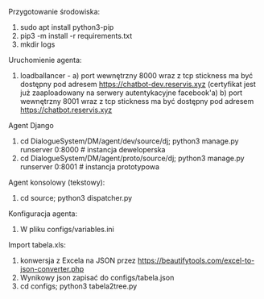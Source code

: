 Przygotowanie środowiska:

1. sudo apt install python3-pip
2. pip3 -m install -r requirements.txt
3. mkdir logs

Uruchomienie agenta:
1. loadballancer - 
a) port wewnętrzny 8000 wraz z tcp stickness ma być dostępny pod adresem https://chatbot-dev.reservis.xyz 
(certyfikat jest już zaaploadowany na serwery autentykacyjne facebook'a)
b) port wewnętrzny 8001 wraz z tcp stickness ma być dostępny pod adresem https://chatbot.reservis.xyz

Agent Django
1. cd DialogueSystem/DM/agent/dev/source/dj; python3 manage.py runserver 0:8000 # instancja deweloperska
2. cd DialogueSystem/DM/agent/proto/source/dj; python3 manage.py runserver 0:8001 # instancja prototypowa

Agent konsolowy (tekstowy):
1. cd source; python3 dispatcher.py

Konfiguracja agenta:
1. W pliku configs/variables.ini

Import tabela.xls:
1. konwersja z Excela na JSON przez https://beautifytools.com/excel-to-json-converter.php
2. Wynikowy json zapisać do configs/tabela.json
3. cd configs; python3 tabela2tree.py
